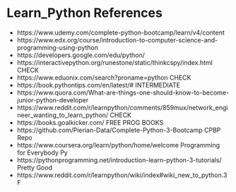 # Learn_Python References
<ul>
  <li>https://www.udemy.com/complete-python-bootcamp/learn/v4/content</li>
  <li>https://www.edx.org/course/introduction-to-computer-science-and-programming-using-python</li>
  <li>https://developers.google.com/edu/python/</li>
  <li>https://interactivepython.org/runestone/static/thinkcspy/index.html CHECK</li> 
  <li>https://www.eduonix.com/search?proname=python CHECK</li> 
  <li>https://book.pythontips.com/en/latest/#    INTERMEDIATE</li> 
  <li>https://www.quora.com/What-are-things-one-should-know-to-become-junior-python-developer</li>
  <li>https://www.reddit.com/r/learnpython/comments/859mux/network_engineer_wanting_to_learn_python/ CHECK</li>
  <li>https://books.goalkicker.com/ FREE PROG BOOKS</li>
  <li>https://github.com/Pierian-Data/Complete-Python-3-Bootcamp CPBP Repo</li>
  <li>https://www.coursera.org/learn/python/home/welcome Programming for Everybody Py</li>
  <li>https://pythonprogramming.net/introduction-learn-python-3-tutorials/ Pretty Good</li>
  <li>https://www.reddit.com/r/learnpython/wiki/index#wiki_new_to_python.3F </li>
</ul>
